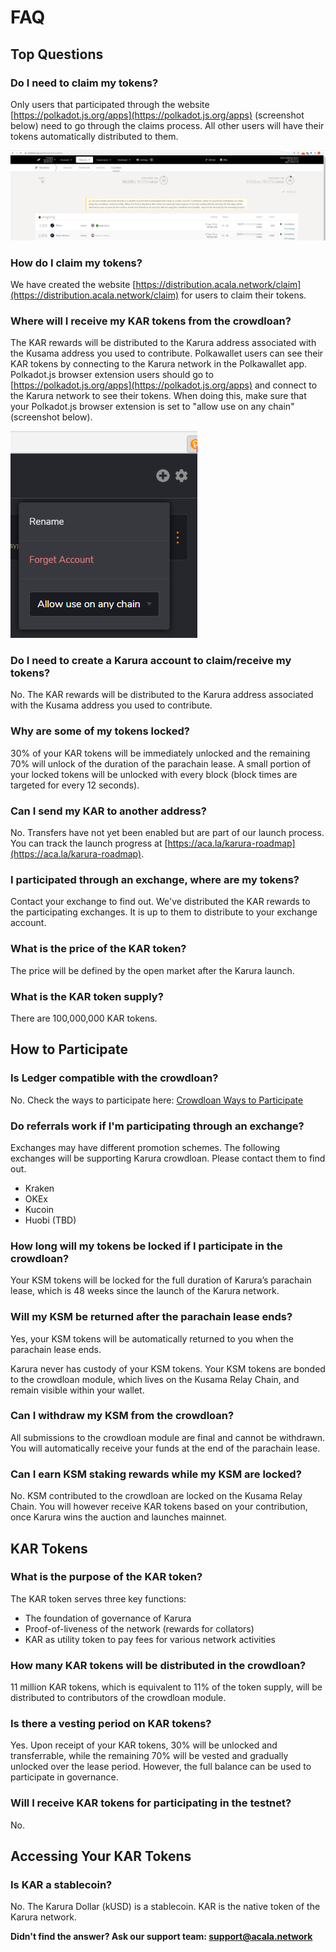 # FAQ

## Top Questions

### Do I need to claim my tokens?

Only users that participated through the website [https://polkadot.js.org/apps](https://polkadot.js.org/apps) \(screenshot below\) need to go through the claims process. All other users will have their tokens automatically distributed to them.

![](../../.gitbook/assets/image%20%2813%29.png)

### How do I claim my tokens?

We have created the website [https://distribution.acala.network/claim](https://distribution.acala.network/claim) for users to claim their tokens.

### **Where will I receive my KAR tokens from the crowdloan?**

The KAR rewards will be distributed to the Karura address associated with the Kusama address you used to contribute. Polkawallet users can see their KAR tokens by connecting to the Karura network in the Polkawallet app. Polkadot.js browser extension users should go to [https://polkadot.js.org/apps](https://polkadot.js.org/apps) and connect to the Karura network to see their tokens. When doing this, make sure that your Polkadot.js browser extension is set to "allow use on any chain" \(screenshot below\).

![](../../.gitbook/assets/image%20%2824%29.png)

### Do I need to create a Karura account to claim/receive my tokens?

No. The KAR rewards will be distributed to the Karura address associated with the Kusama address you used to contribute.

### Why are some of my tokens locked?

30% of your KAR tokens will be immediately unlocked and the remaining 70% will unlock of the duration of the parachain lease. A small portion of your locked tokens will be unlocked with every block \(block times are targeted for every 12 seconds\).

### Can I send my KAR to another address?

No. Transfers have not yet been enabled but are part of our launch process. You can track the launch progress at [https://aca.la/karura-roadmap](https://aca.la/karura-roadmap).

### I participated through an exchange, where are my tokens?

Contact your exchange to find out. We've distributed the KAR rewards to the participating exchanges. It is up to them to distribute to your exchange account.

### What is the price of the KAR token?

The price will be defined by the open market after the Karura launch.

### **What is the KAR token supply?**

There are 100,000,000 KAR tokens.

## **How to Participate**

### **Is Ledger compatible with the crowdloan?**

No. Check the ways to participate here: [Crowdloan Ways to Participate](https://wiki.acala.network/karura/crowdloan#3-2-ways-to-participate)

### Do referrals work if I'm participating through an exchange?

Exchanges may have different promotion schemes. The following exchanges will be supporting Karura crowdloan. Please contact them to find out.

* Kraken
* OKEx
* Kucoin
* Huobi \(TBD\)

### **How long will my tokens be locked if I participate in the crowdloan?**

Your KSM tokens will be locked for the full duration of Karura’s parachain lease, which is 48 weeks since the launch of the Karura network.

### **Will my KSM be returned after the parachain lease ends?**

Yes, your KSM tokens will be automatically returned to you when the parachain lease ends.

Karura never has custody of your KSM tokens. Your KSM tokens are bonded to the crowdloan module, which lives on the Kusama Relay Chain, and remain visible within your wallet.

### **Can I withdraw my KSM from the crowdloan?**

All submissions to the crowdloan module are final and cannot be withdrawn. You will automatically receive your funds at the end of the parachain lease.

### **Can I earn KSM staking rewards while my KSM are locked?**

No. KSM contributed to the crowdloan are locked on the Kusama Relay Chain. You will however receive KAR tokens based on your contribution, once Karura wins the auction and launches mainnet.

## KAR Tokens

### **What is the purpose of the KAR token?**

The KAR token serves three key functions:

* The foundation of governance of Karura
* Proof-of-liveness of the network \(rewards for collators\)
* KAR as utility token to pay fees for various network activities

### **How many KAR tokens will be distributed in the crowdloan?**

11 million KAR tokens, which is equivalent to 11% of the token supply, will be distributed to contributors of the crowdloan module.

### Is there a vesting period on KAR tokens?

Yes. Upon receipt of your KAR tokens, 30% will be unlocked and transferrable, while the remaining 70% will be vested and gradually unlocked over the lease period. However, the full balance can be used to participate in governance.

### **Will I receive KAR tokens for participating in the testnet?**

No.

## **Accessing Your KAR Tokens**

### **Is KAR a stablecoin?**

No. The Karura Dollar \(kUSD\) is a stablecoin. KAR is the native token of the Karura network.

**Didn't find the answer? Ask our support team: support@acala.network**

